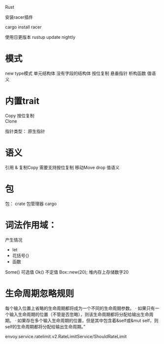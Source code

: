 Rust

安装racer插件

cargo install racer

使用日更版本
rustup update nightly

# 模式
new type模式
单元结构体 没有字段的结构体
按位复制
悬垂指针
析构函数
值语义


# 内置trait
Copy  按位复制  
Clone 

指针类型：
原生指针


# 语义
引用 &
复制Copy  需要支持按位复制
移动Move
drop
值语义

# 包
包： crate
包管理器  cargo

# 词法作用域：

产生情况
 - let 
 - 花括号{}
 - 函数

Some() 可选值
Ok() 不定值
Box::new(20); 堆内存上存储数字20

# 生命周期忽略规则
每个输入位置上省略的生命周期都将成为一个不同的生命周期参数。
· 如果只有一个输入生命周期的位置（不管是否忽略），则该生命周期都将分配给输出生命周期。
· 如果存在多个输入生命周期的位置，但是其中包含着&self或&mut self，则self的生命周期都将分配给输出生命周期。”

envoy.service.ratelimit.v2.RateLimitService/ShouldRateLimit
